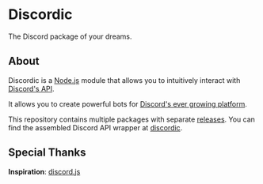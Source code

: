 # Discordic

The Discord package of your dreams.

## About

Discordic is a [Node.js](https://nodejs.org) module that allows you to intuitively interact with [Discord's API](https://discord.com/developers/docs/intro).

It allows you to create powerful bots for [Discord's ever growing platform](https://discord.com).

This repository contains multiple packages with separate [releases](https://github.com/ToastedDev/discordic/releases). You can find the assembled Discord API wrapper at [discordic](https://github.com/ToastedDev/discordic/tree/main/packages/discordic).

## Special Thanks

**Inspiration**: [discord.js](https://discord.js.org)
